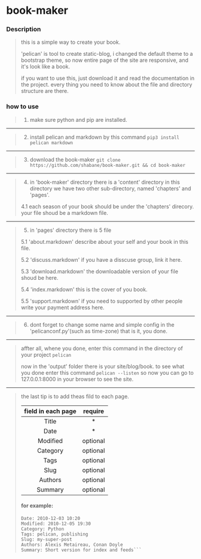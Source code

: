 # book-maker

### Description
> this is a simple way to create your book.
>
> 'pelican' is tool to create static-blog, i changed the default theme to a bootstrap theme,
> so now entire page of the site are responsive, and it's look like a book.
> 
> if you want to use this, just download it and read the documentation in the project.
> every thing you need to know about the file and directory structure are there.

### how to use
> 1. make sure python and pip are installed.
---
> 2. install pelican and markdown by this command ```pip3 install pelican markdown```
---
> 3. download the book-maker ```git clone https://github.com/shabane/book-maker.git && cd book-maker```
---
> 4. in 'book-maker' directory there is a 'content' directory in this directory we have two other sub-directory,
> named 'chapters' and 'pages'.
>
> 4.1 each season of your book should be under the 'chapters' direcory. your file shoud be a markdown file.
---
> 5. in 'pages' directory there is 5 file
>
> 5.1 'about.markdown' describe about your self and your book in this file.
>
> 5.2 'discuss.markdown' if you have a disscuse group, link it here.
>
> 5.3 'download.markdown' the downloadable version of your file shoud be here.
>
> 5.4 'index.markdown' this is the cover of you book.
>
> 5.5 'support.markdown' if you need to supported by other people write your payment address here.
---
> 6. dont forget to change some name and simple config in the 'pelicanconf.py'(such as time-zone) that is it, you done.
---
> affter all, whene you done, enter this command in the directory of your project ```pelican```
>
> now in the 'output' folder there is your site/blog/book. to see what you done enter this command ```pelican --listen```
> so now you can go to 127.0.0.1:8000 in your browser to see the site.
---
> the last tip is to add theas fild to each page.
>
> |field in each page|require|
> |:-----:|:-----------------:|
> |Title|*|
> |Date|*|
> |Modified|optional|
> |Category|optional|
> |Tags|optional|
> |Slug|optional|
> |Authors|optional|
> |Summary|optional|
>
> #### for example:
> ```Title: My super title
> Date: 2010-12-03 10:20
> Modified: 2010-12-05 19:30
> Category: Python
> Tags: pelican, publishing
> Slug: my-super-post
> Authors: Alexis Metaireau, Conan Doyle
> Summary: Short version for index and feeds```


